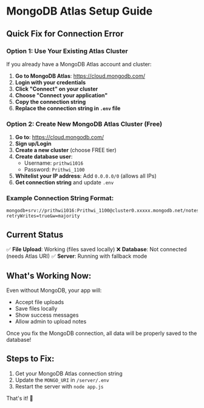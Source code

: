 # MongoDB Atlas Setup Guide

## Quick Fix for Connection Error

### Option 1: Use Your Existing Atlas Cluster

If you already have a MongoDB Atlas account and cluster:

1. **Go to MongoDB Atlas**: https://cloud.mongodb.com/
2. **Login with your credentials**
3. **Click "Connect" on your cluster**
4. **Choose "Connect your application"**
5. **Copy the connection string**
6. **Replace the connection string in `.env` file**

### Option 2: Create New MongoDB Atlas Cluster (Free)

1. **Go to**: https://cloud.mongodb.com/
2. **Sign up/Login**
3. **Create a new cluster** (choose FREE tier)
4. **Create database user**:
   - Username: `prithwi1016`
   - Password: `Prithwi_1100`
5. **Whitelist your IP address**: Add `0.0.0.0/0` (allows all IPs)
6. **Get connection string** and update `.env`

### Example Connection String Format:

```
mongodb+srv://prithwi1016:Prithwi_1100@cluster0.xxxxx.mongodb.net/notesvilla?retryWrites=true&w=majority
```

## Current Status

✅ **File Upload**: Working (files saved locally)
❌ **Database**: Not connected (needs Atlas URI)
✅ **Server**: Running with fallback mode

## What's Working Now:

Even without MongoDB, your app will:

- Accept file uploads
- Save files locally
- Show success messages
- Allow admin to upload notes

Once you fix the MongoDB connection, all data will be properly saved to the database!

## Steps to Fix:

1. Get your MongoDB Atlas connection string
2. Update the `MONGO_URI` in `/server/.env`
3. Restart the server with `node app.js`

That's it! 🚀

